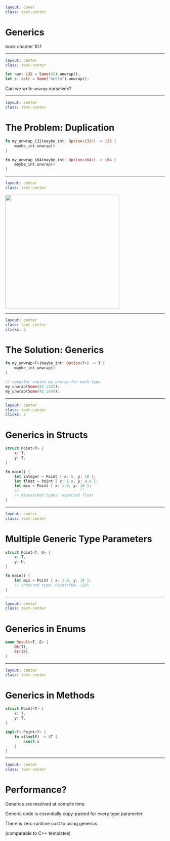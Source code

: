 ```yaml
layout: cover
class: text-center
```

# Generics

book chapter 10.1

<Nr />

---

```yaml
layout: center
class: text-center
```

```rust
let num: i32 = Some(42).unwrap();
let s: &str = Some("hello").unwrap();
```

Can we write `unwrap` ourselves?

<Nr />

---

```yaml
layout: center
class: text-center
```

# The Problem: Duplication

```rust
fn my_unwrap_i32(maybe_int: Option<i32>) -> i32 {
    maybe_int.unwrap()
}

fn my_unwrap_i64(maybe_int: Option<i64>) -> i64 {
    maybe_int.unwrap()
}
```

<div
    style="background-color: red"
    class="h-0.8 rounded absolute top-60 left-99 w-7"
></div>
<div
    style="background-color: red"
    class="h-0.8 rounded absolute top-60 left-154 w-7"
></div>
<div
    style="background-color: red"
    class="h-0.8 rounded absolute top-60 left-176 w-7"
></div>

<div
    style="background-color: red"
    class="h-0.8 rounded absolute top-84 left-99 w-7"
></div>
<div
    style="background-color: red"
    class="h-0.8 rounded absolute top-84 left-154 w-7"
></div>
<div
    style="background-color: red"
    class="h-0.8 rounded absolute top-84 left-176 w-7"
></div>

<Nr />

---

```yaml
layout: center
class: text-center
```

<img
    src="/void_star.png"
    style="height: 360px"
/>

<Nr />

---

```yaml
layout: center
class: text-center
clicks: 2
```

# The Solution: Generics

```rust {1-3|5-7|all}
fn my_unwrap<T>(maybe_int: Option<T>) -> T {
    maybe_int.unwrap()
}

// compiler copies my_unwrap for each type
my_unwrap(Some(42_i32));
my_unwrap(Some(42_i64));
```

<div
    style="background-color: red"
    class="h-0.8 rounded absolute top-60 left-103 w-7"
    v-click="[0,1]"
></div>
<div
    style="background-color: red"
    class="h-0.8 rounded absolute top-60 left-157 w-3"
    v-click="[0,1]"
></div>
<div
    style="background-color: red"
    class="h-0.8 rounded absolute top-60 left-174.5 w-3"
    v-click="[0,1]"
></div>

<div
    style="background-color: red"
    class="h-0.8 rounded absolute top-90 left-118 w-7"
    v-click="[1,2]"
></div>
<div
    style="background-color: red"
    class="h-0.8 rounded absolute top-95.5 left-118 w-7"
    v-click="[1,2]"
></div>

<Nr />

---

```yaml
layout: center
class: text-center
clicks: 3
```

# Generics in Structs

```rust {1-4|6-8,12|2-3,6,9-12|all}
struct Point<T> {
    x: T,
    y: T,
}

fn main() {
    let integer = Point { x: 5, y: 10 };
    let float = Point { x: 1.0, y: 4.0 };
    let mix = Point { x: 1.0, y: 10 };
    //                           ^^
    // mismatched types: expected float
}
```

<div
    style="background-color: red"
    class="h-0.8 rounded absolute top-45 left-107.3 w-5.5"
    v-click="[0,1]"
></div>
<div
    style="background-color: red"
    class="h-0.8 rounded absolute top-51 left-93.8 w-3"
    v-click="[0,1]"
></div>
<div
    style="background-color: red"
    class="h-0.8 rounded absolute top-56.8 left-93.8 w-3"
    v-click="[0,1]"
></div>

<div
    style="background-color: red"
    class="h-0.8 rounded absolute top-81 left-148.3 w-3"
    v-click="[1,2]"
></div>
<div
    style="background-color: red"
    class="h-0.8 rounded absolute top-87 left-144 w-7"
    v-click="[1,2]"
></div>

<Nr />

---

```yaml
layout: center
class: text-center
```

# Multiple Generic Type Parameters

```rust
struct Point<T, U> {
    x: T,
    y: U,
}

fn main() {
    let mix = Point { x: 1.0, y: 10 };
    // inferred type: Point<f64, i32>
}
```

<Nr />

---

```yaml
layout: center
class: text-center
```

# Generics in Enums

```rust
enum Result<T, E> {
    Ok(T),
    Err(E),
}
```

<Nr />

---

```yaml
layout: center
class: text-center
```

# Generics in Methods

```rust
struct Point<T> {
    x: T,
    y: T,
}

impl<T> Point<T> {
    fn x(&self) -> &T {
        &self.x
    }
}
```

<div
    style="background-color: red"
    class="h-0.8 rounded absolute top-80.5 left-104 w-6.5"
></div>
<div
    style="background-color: red"
    class="h-0.8 rounded absolute top-80.5 left-126.5 w-6.5"
></div>
<div
    style="background-color: red"
    class="h-0.8 rounded absolute top-86.5 left-141 w-5"
></div>

<Nr />

---

```yaml
layout: center
class: text-center
```

# Performance?

<div></div>

Generics are resolved at compile time.

Generic code is essentially copy-pasted for every type parameter.

There is zero runtime cost to using generics.

(comparable to C++ templates)

<Nr />
